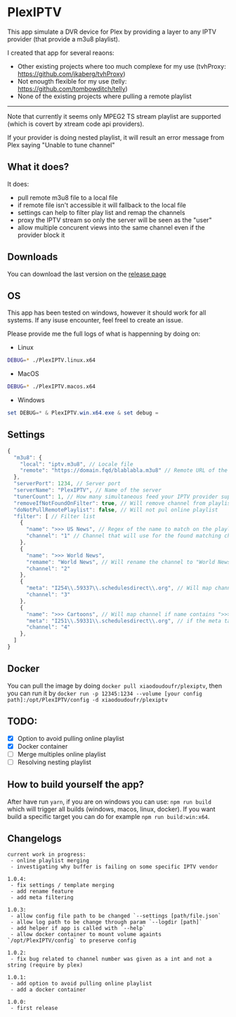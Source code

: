 # PlexIPTV
This app simulate a DVR device for Plex by providing a layer to any IPTV provider (that provide a m3u8 playlist).

I created that app for several reaons:
- Other existing projects where too much complexe for my use (tvhProxy: https://github.com/jkaberg/tvhProxy)
- Not enougth flexible for my use (telly: https://github.com/tombowditch/telly)
- None of the existing projects where pulling a remote playlist

___

Note that currently it seems only MPEG2 TS stream playlist are supported (which is covert by xtream code api providers).

If your provider is doing nested playlist, it will result an error message from Plex saying "Unable to tune channel"

## What it does?
It does:
- pull remote m3u8 file to a local file
- if remote file isn't accessible it will fallback to the local file
- settings can help to filter play list and remap the channels
- proxy the IPTV stream so only the server will be seen as the "user"
- allow multiple concurent views into the same channel even if the provider block it

## Downloads
You can download the last version on the [release page](https://github.com/xiaodoudou/PlexIPTV/releases)

## OS
This app has been tested on windows, however it should work for all systems. If any isuse encounter, feel freel to create an issue.

Please provide me the full logs of what is happenning by doing on:

- Linux
```bash
DEBUG=* ./PlexIPTV.linux.x64
```
- MacOS
```bash
DEBUG=* ./PlexIPTV.macos.x64
```
- Windows
```powershell
set DEBUG=* & PlexIPTV.win.x64.exe & set debug =
```

## Settings

```javascript
{
  "m3u8": {
    "local": "iptv.m3u8", // Locale file
    "remote": "https://domain.fqd/blablabla.m3u8" // Remote URL of the playlist
  },
  "serverPort": 1234, // Server port
  "serverName": "PlexIPTV", // Name of the server
  "tunerCount": 1, // How many simultaneous feed your IPTV provider support
  "removeIfNotFoundOnFilter": true, // Will remove channel from playlist that aren't present on the filter list
  "doNotPullRemotePlaylist": false, // Will not pul online playlist
  "filter": [ // Filter list
    {
      "name": ">>> US News", // Regex of the name to match on the playlist
      "channel": "1" // Channel that will use for the found matching channel name
    },
    {
      "name": ">>> World News",
      "remame": "World News", // Will rename the channel to "World News"
      "channel": "2"
    },
    {
      "meta": "I254\\.59337\\.schedulesdirect\\.org", // Will map channel if the meta tag contain I254.59337.schedulesdirect.org
      "channel": "3"
    },
    {
      "name": ">>> Cartoons", // Will map channel if name contains ">>> Cartoons" and ...
      "meta": "I251\\.59331\\.schedulesdirect\\.org", // if the meta tag contain I251.59331.schedulesdirect.org
      "channel": "4"
    },
  ]
}
```

## Docker
You can pull the image by doing `docker pull xiaodoudoufr/plexiptv`, then you can run it by `docker run -p 12345:1234 --volume [your config path]:/opt/PlexIPTV/config -d xiaodoudoufr/plexiptv`

## TODO:
- [x] Option to avoid pulling online playlist
- [x] Docker container
- [ ] Merge multiples online playlist
- [ ] Resolving nesting playlist

## How to build yourself the app?
After have run `yarn`, if you are on windows you can use: `npm run build` which will trigger all builds (windows, macos, linux, docker).
If you want build a specific target you can do for example `npm run build:win:x64`.


## Changelogs
```
current work in progress:
 - online playlist merging
 - investigating why buffer is failing on some specific IPTV vendor
 
1.0.4:  
 - fix settings / template merging
 - add rename feature
 - add meta filtering

1.0.3:
 - allow config file path to be changed `--settings [path/file.json`
 - allow log path to be change through param `--logdir [path]`
 - add helper if app is called with `--help`
 - allow docker container to mount volume againts `/opt/PlexIPTV/config` to preserve config
 
1.0.2:
 - fix bug related to channel number was given as a int and not a string (require by plex)
 
1.0.1:
 - add option to avoid pulling online playlist
 - add a docker container

1.0.0:
 - first release

```
